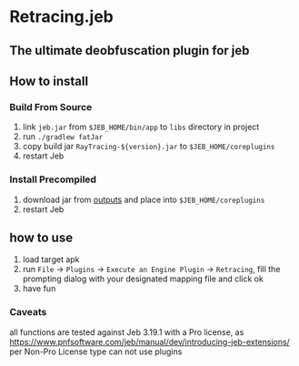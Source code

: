 # Retracing.jeb

## The ultimate deobfuscation plugin for jeb

## How to install

### Build From Source

1. link `jeb.jar` from `$JEB_HOME/bin/app` to `libs` directory in project
2. run `./gradlew fatJar`
3. copy build jar `RayTracing-${version}.jar` to `$JEB_HOME/coreplugins`
4. restart Jeb

### Install Precompiled

1. download jar from [outputs](./outputs/Raytracing-0.3.14.jar) and place into `$JEB_HOME/coreplugins`
2. restart Jeb

## how to use

1. load target apk
2. run `File` -> `Plugins` -> `Execute an Engine Plugin` -> `Retracing`, fill the prompting dialog with your designated
   mapping file and click ok
3. have fun

### Caveats

all functions are tested against Jeb 3.19.1 with a Pro license,
as https://www.pnfsoftware.com/jeb/manual/dev/introducing-jeb-extensions/ per Non-Pro License type can not use plugins


